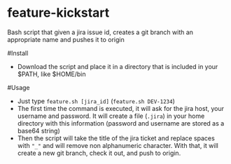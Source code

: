# feature-kickstart
Bash script that given a jira issue id, creates a git branch with an appropriate name and pushes it to origin

#Install
* Download the script and place it in a directory that is included in your $PATH, like $HOME/bin

#Usage
* Just type `feature.sh [jira_id]` (`feature.sh DEV-1234`)
* The first time the command is executed, it will ask for the jira host, your username and password. It will create a file (`.jira`) in your home directory with this information (password and username are stored as a base64 string)
* Then the script will take the title of the jira ticket and replace spaces with `"_"` and will remove non alphanumeric character. With that, it will create a new git branch, check it out, and push to origin.

